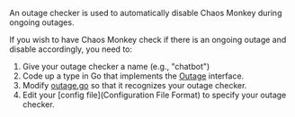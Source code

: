An outage checker is used to automatically disable Chaos Monkey during ongoing outages.

If you wish to have Chaos Monkey check if there is an ongoing outage and disable
accordingly, you need to:

1. Give your outage checker a name (e.g., "chatbot")
1. Code up a type in Go that implements the [Outage](https://godoc.org/github.com/netflix/chaosmonkey/#Outage) interface.
1. Modify [outage.go](https://github.com/Netflix/chaosmonkey/blob/master/outage/outage.go) so that it recognizes your outage checker.
1. Edit your [config file](Configuration File Format) to specify your outage checker.
